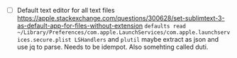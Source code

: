 - [ ] Default text editor for all text files https://apple.stackexchange.com/questions/300628/set-sublimtext-3-as-default-app-for-files-without-extension `defaults read ~/Library/Preferences/com.apple.LaunchServices/com.apple.launchservices.secure.plist LSHandlers` and `plutil` maybe extract as json and use jq to parse. Needs to be idempot. Also somehting called duti.
